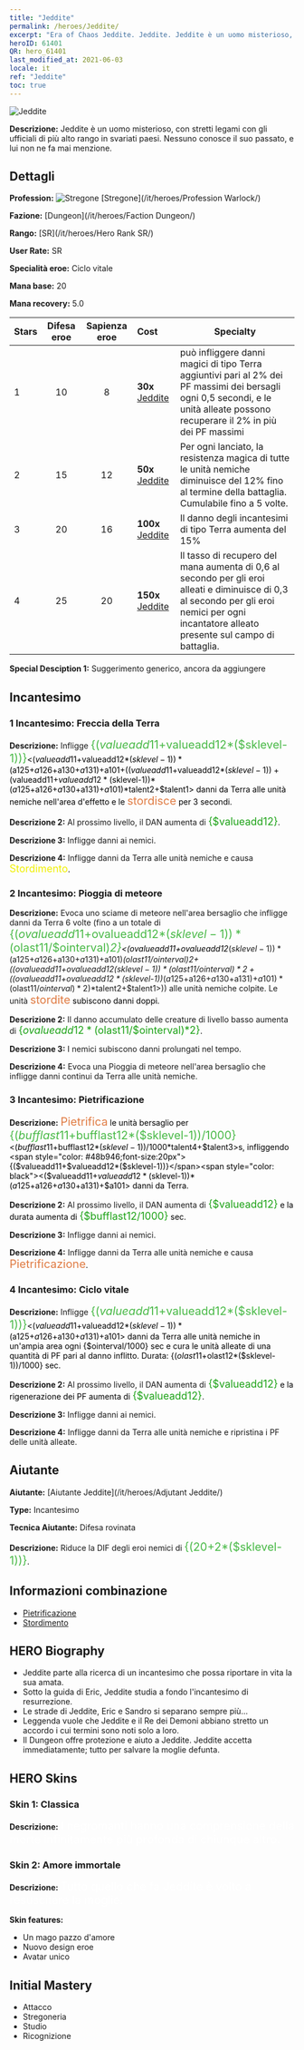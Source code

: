 ```yaml
---
title: "Jeddite"
permalink: /heroes/Jeddite/
excerpt: "Era of Chaos Jeddite. Jeddite. Jeddite è un uomo misterioso, con stretti legami con gli ufficiali di più alto rango in svariati paesi. Nessuno conosce il suo passato, e lui non ne fa mai menzione."
heroID: 61401
QR: hero_61401
last_modified_at: 2021-06-03
locale: it
ref: "Jeddite"
toc: true
---
```

  ![Jeddite](/images/h/h_Jeddite.jpg)

 **Descrizione:** Jeddite è un uomo misterioso, con stretti legami con gli ufficiali di più alto rango in svariati paesi. Nessuno conosce il suo passato, e lui non ne fa mai menzione.
## Dettagli
 **Profession:** ![Stregone](/images/h/h_prof_11.png)  [Stregone](/it/heroes/Profession Warlock/)

 **Fazione:** [Dungeon](/it/heroes/Faction Dungeon/)

 **Rango:** [SR](/it/heroes/Hero Rank SR/)

 **User Rate:** SR

 **Specialità eroe:** Ciclo vitale

 **Mana base:** 20

 **Mana recovery:** 5.0


  | Stars | Difesa eroe | Sapienza eroe | Cost |     Specialty     |
  |---------|:---------------:|:---------------:|:--|--------------------|
  |    1    | 10 | 8 | **30x** [Jeddite](/ItemsIT/her_391/) | <Ciclo vitale> può infliggere danni magici di tipo Terra aggiuntivi pari al 2% dei PF massimi dei bersagli ogni 0,5 secondi, e le unità alleate possono recuperare il 2% in più dei PF massimi |
  |    2    | 15 | 12 | **50x** [Jeddite](/ItemsIT/her_391/) | Per ogni <Ciclo vitale> lanciato, la resistenza magica di tutte le unità nemiche diminuisce del 12% fino al termine della battaglia. Cumulabile fino a 5 volte. |
  |    3    | 20 | 16 | **100x** [Jeddite](/ItemsIT/her_391/) | Il danno degli incantesimi di tipo Terra aumenta del 15% |
  |    4    | 25 | 20 | **150x** [Jeddite](/ItemsIT/her_391/) | Il tasso di recupero del mana aumenta di 0,6 al secondo per gli eroi alleati e diminuisce di 0,3 al secondo per gli eroi nemici per ogni incantatore alleato presente sul campo di battaglia. |

 **Special Desciption 1:** Suggerimento generico, ancora da aggiungere

## Incantesimo
### 1 Incantesimo: Freccia della Terra
 **Descrizione:** Infligge <span style="color: #48b946;font-size:20px">{($valueadd11+$valueadd12*($sklevel-1))}</span><span style="color: black"><($valueadd11+$valueadd12*($sklevel-1))*($a125+$a126+$a130+$a131)+$a101+(($valueadd11+$valueadd12*($sklevel-1))+($valueadd11+$valueadd12*($sklevel-1))*($a125+$a126+$a130+$a131)+$a101)*$talent2+$talent1> danni da Terra alle unità nemiche nell'area d'effetto e le <span style="color: #e07c44;font-size:20px">stordisce</span><span style="color: black"> per 3 secondi.

 **Descrizione 2:** Al prossimo livello, il DAN aumenta di <span style="color: #1ca216;font-size:18px">{$valueadd12}</span><span style="color: black">.

 **Descrizione 3:** Infligge danni ai nemici.

 **Descrizione 4:** Infligge danni da Terra alle unità nemiche e causa <span style="color: #f0f000;font-size:18px">Stordimento</span><span style="color: black">.

### 2 Incantesimo: Pioggia di meteore
 **Descrizione:** Evoca uno sciame di meteore nell'area bersaglio che infligge danni da Terra 6 volte (fino a un totale di <span style="color: #48b946;font-size:20px">{($ovalueadd11+$ovalueadd12*($sklevel-1))*($olast11/$ointerval)*2}</span><span style="color: black"><($ovalueadd11+$ovalueadd12*($sklevel-1))*($a125+$a126+$a130+$a131)+$a101)*($olast11/$ointerval)*2+(($ovalueadd11+$ovalueadd12*($sklevel-1))*($olast11/$ointerval)*2+(($ovalueadd11+$ovalueadd12*($sklevel-1))*($a125+$a126+$a130+$a131)+$a101)*($olast11/$ointerval)*2)*$talent2+$talent1>)) alle unità nemiche colpite. Le unità <span style="color: #e07c44;font-size:20px">stordite</span><span style="color: black"> subiscono danni doppi.

 **Descrizione 2:** Il danno accumulato delle creature di livello basso aumenta di <span style="color: #1ca216;font-size:18px">{$ovalueadd12*($olast11/$ointerval)*2}</span><span style="color: black">.

 **Descrizione 3:** I nemici subiscono danni prolungati nel tempo.

 **Descrizione 4:** Evoca una Pioggia di meteore nell'area bersaglio che infligge danni continui da Terra alle unità nemiche.

### 3 Incantesimo: Pietrificazione
 **Descrizione:** <span style="color: #e07c44;font-size:20px">Pietrifica</span><span style="color: black"> le unità bersaglio per <span style="color: #48b946;font-size:20px">{($bufflast11+$bufflast12*($sklevel-1))/1000}</span><span style="color: black"><($bufflast11+$bufflast12*($sklevel-1))/1000*$talent4+$talent3>s, infliggendo <span style="color: #48b946;font-size:20px">{($valueadd11+$valueadd12*($sklevel-1))}</span><span style="color: black"><($valueadd11+$valueadd12*($sklevel-1))*($a125+$a126+$a130+$a131)+$a101> danni da Terra.

 **Descrizione 2:** Al prossimo livello, il DAN aumenta di <span style="color: #1ca216;font-size:18px">{$valueadd12}</span><span style="color: black"> e la durata aumenta di <span style="color: #1ca216;font-size:18px">{$bufflast12/1000}</span><span style="color: black"> sec.

 **Descrizione 3:** Infligge danni ai nemici.

 **Descrizione 4:** Infligge danni da Terra alle unità nemiche e causa <span style="color: #e07c44;font-size:20px">Pietrificazione</span><span style="color: black">.

### 4 Incantesimo: Ciclo vitale
 **Descrizione:** Infligge <span style="color: #48b946;font-size:20px">{($valueadd11+$valueadd12*($sklevel-1))}</span><span style="color: black"><($valueadd11+$valueadd12*($sklevel-1))*($a125+$a126+$a130+$a131)+$a101> danni da Terra alle unità nemiche in un'ampia area ogni {$ointerval/1000} sec e cura le unità alleate di una quantità di PF pari al danno inflitto. Durata: {($olast11+$olast12*($sklevel-1))/1000} sec.

 **Descrizione 2:** Al prossimo livello, il DAN aumenta di <span style="color: #1ca216;font-size:18px">{$valueadd12}</span><span style="color: black"> e la rigenerazione dei PF aumenta di <span style="color: #1ca216;font-size:18px">{$valueadd12}</span><span style="color: black">.

 **Descrizione 3:** Infligge danni ai nemici.

 **Descrizione 4:** Infligge danni da Terra alle unità nemiche e ripristina i PF delle unità alleate.


## Aiutante

 **Aiutante:**  [Aiutante Jeddite](/it/heroes/Adjutant Jeddite/) 

 **Type:**  Incantesimo 

 **Tecnica Aiutante:**  Difesa rovinata 

 **Descrizione:** Riduce la DIF degli eroi nemici di <span style="color: #48b946;font-size:20px">{(20+2*($sklevel-1))}</span><span style="color: black">.

## Informazioni combinazione

* [Pietrificazione](/it/combination/Pietrificazione/) 
* [Stordimento](/it/combination/Stordimento/) 

## HERO Biography
   - Jeddite parte alla ricerca di un incantesimo che possa riportare in vita la sua amata.
   - Sotto la guida di Eric, Jeddite studia a fondo l'incantesimo di resurrezione.
   - Le strade di Jeddite, Eric e Sandro si separano sempre più...
   - Leggenda vuole che Jeddite e il Re dei Demoni abbiano stretto un accordo i cui termini sono noti solo a loro.
   - Il Dungeon offre protezione e aiuto a Jeddite. Jeddite accetta immediatamente; tutto per salvare la moglie defunta.

## HERO Skins
### Skin 1: **Classica**

 **Descrizione:** <span style="color: #ffffff;font-size:20px">I negromanti hanno una comprensione della morte infinitamente più profonda di chiunque altro.</span>


### Skin 2: **Amore immortale**

 **Descrizione:** <span style="color: #ffffff;font-size:20px">Tutto quello che fa Jeddite è volto a resuscitare la moglie.</span>

 **Skin features:** 

   - Un mago pazzo d'amore
   - Nuovo design eroe
   - Avatar unico


## Initial Mastery
   - Attacco
   - Stregoneria
   - Studio
   - Ricognizione
